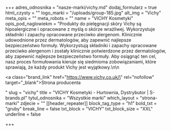 +++
adres_odnosnika = "nasze-marki/vichy.md"
dodaj_formularz = true
html_czysty = ""
logo_marki = "/uploads/group-185.jpg"
alt_img = "Vichy"
meta_opis = ""
meta_robots = ""
name = "VICHY Kosmetyki"
opis_pod_naglowiekm = "Produkty do pielęgnacji skóry Vichy są hipoalergiczne i opracowane z myślą o skórze wrażliwej. Wykorzystuje składniki i zapachy opracowane przeciwko alergenom. Klinicznie udowodnione przez dermatologów, aby zapewnić najlepsze bezpieczeństwo formuły. Wykorzystują składniki i zapachy opracowane przeciwko alergenom i zostały klinicznie potwierdzone przez dermatologów, aby zapewnić najlepsze bezpieczeństwo formuły. Aby osiągnąć ten cel, nasz proces formułowania kieruje się siedmioma zobowiązaniami, które sprawiają, że każdy produkt Vichy jest wyjątkowy.\n\n    <p><a class=\"brand_link\" href=\"https://www.vichy.co.uk/\" rel=\"nofollow\" target=\"_blank\">Strona producenta</a></p>"
slug = "vichy"
title = "VICHY Kosmetyki - Hurtownia, Dystrybutor | S-brands.pl"
tytul_odnosnika = "Wszystkie marki"
which_layout = "strona-marki"
zdjecie = ""
[[header_repeater]]
block_tag_type = "h1"
bold_txt = "gruby"
break_line = false
txt_block = "VICHY"
txt_block_size = "XXL"
underline = false

+++
